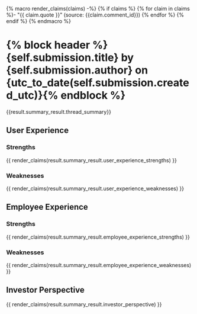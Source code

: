 {% macro render_claims(claims) -%}
{% if claims %}
{% for claim in claims %}- "{{ claim.quote }}" (source: {{claim.comment_id}})
{% endfor %}
{% endif %}
{% endmacro %}

# {% block header %}{self.submission.title} by {self.submission.author} on {utc_to_date(self.submission.created_utc)}{% endblock %}

{{result.summary_result.thread_summary}}

## User Experience

### Strengths

{{ render_claims(result.summary_result.user_experience_strengths) }}

### Weaknesses

{{ render_claims(result.summary_result.user_experience_weaknesses) }}

## Employee Experience

### Strengths

{{ render_claims(result.summary_result.employee_experience_strengths) }}


### Weaknesses

{{ render_claims(result.summary_result.employee_experience_weaknesses) }}

## Investor Perspective

{{ render_claims(result.summary_result.investor_perspective) }}

